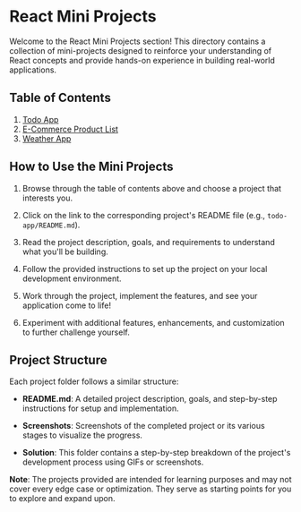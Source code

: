 # React Mini Projects

Welcome to the React Mini Projects section! This directory contains a collection of mini-projects designed to reinforce your understanding of React concepts and provide hands-on experience in building real-world applications.

## Table of Contents

1. [Todo App](todo-app/README.md)
2. [E-Commerce Product List](ecommerce-product-list/README.md)
3. [Weather App](weather-app/README.md)

## How to Use the Mini Projects

1. Browse through the table of contents above and choose a project that interests you.

2. Click on the link to the corresponding project's README file (e.g., `todo-app/README.md`).

3. Read the project description, goals, and requirements to understand what you'll be building.

4. Follow the provided instructions to set up the project on your local development environment.

5. Work through the project, implement the features, and see your application come to life!

6. Experiment with additional features, enhancements, and customization to further challenge yourself.

## Project Structure

Each project folder follows a similar structure:

- **README.md**: A detailed project description, goals, and step-by-step instructions for setup and implementation.

- **Screenshots**: Screenshots of the completed project or its various stages to visualize the progress.

- **Solution**: This folder contains a step-by-step breakdown of the project's development process using GIFs or screenshots.

<!-- ## Contribution

If you've built your own React mini project and would like to share it with the community, you can contribute by adding a new project folder. Follow the guidelines in [how-to-contribute.md](../contributions/how-to-contribute.md) to create a new project directory and provide a README with clear instructions.

Feel free to suggest new project ideas or improvements to existing projects by opening an issue or submitting a pull request.

Happy coding and enjoy building practical React applications!
 -->

**Note**: The projects provided are intended for learning purposes and may not cover every edge case or optimization. They serve as starting points for you to explore and expand upon.
